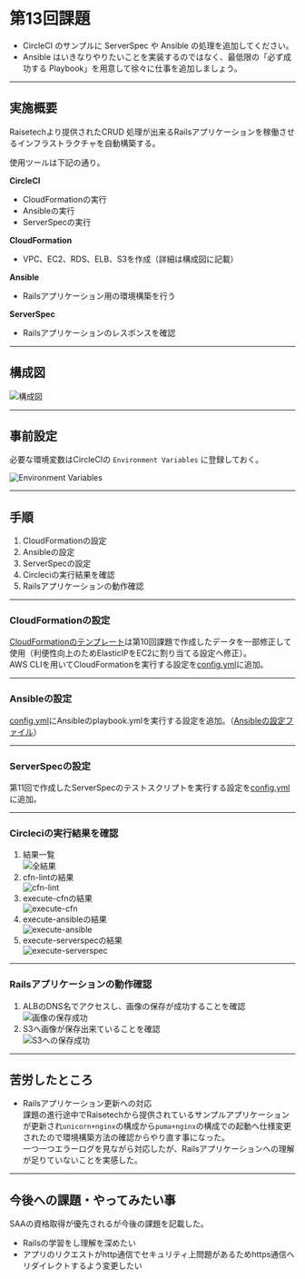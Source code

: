 # 第13回課題

- CircleCI のサンプルに ServerSpec や Ansible の処理を追加してください。
- Ansible はいきなりやりたいことを実装するのではなく、最低限の「必ず成功する Playbook」を用意して徐々に仕事を追加しましょう。

---

## 実施概要

Raisetechより提供されたCRUD 処理が出来るRailsアプリケーションを稼働させるインフラストラクチャを自動構築する。  

使用ツールは下記の通り。

**CircleCI**  

- CloudFormationの実行  
- Ansibleの実行
- ServerSpecの実行

**CloudFormation** 

- VPC、EC2、RDS、ELB、S3を作成（詳細は構成図に記載）

**Ansible**

- Railsアプリケーション用の環境構築を行う

**ServerSpec**

- Railsアプリケーションのレスポンスを確認

---
## 構成図

![構成図](images/構成図.png)

---

## 事前設定
必要な環境変数はCircleCIの `Environment Variables` に登録しておく。 

![Environment Variables](images/01.png)

---

## 手順

1. CloudFormationの設定
2. Ansibleの設定
3. ServerSpecの設定
4. Circleciの実行結果を確認
5. Railsアプリケーションの動作確認

---

### CloudFormationの設定

[CloudFormationのテンプレート](cloudformation)は第10回課題で作成したデータを一部修正して使用（利便性向上のためElasticIPをEC2に割り当てる設定へ修正）。<br>
AWS CLIを用いてCloudFormationを実行する設定を[config.yml](.circleci/config.yml)に追加。  

---

### Ansibleの設定
[config.yml](.circleci/config.yml)にAnsibleのplaybook.ymlを実行する設定を追加。（[Ansibleの設定ファイル](ansible)）

---

### ServerSpecの設定

第11回で作成したServerSpecのテストスクリプトを実行する設定を[config.yml](.circleci/config.yml)に追加。

---

### Circleciの実行結果を確認

1. 結果一覧<br>![全結果](images/02.png)
2. cfn-lintの結果<br>![cfn-lint](images/03.png)
3. execute-cfnの結果<br>![execute-cfn](images/04.png)
4. execute-ansibleの結果<br>![execute-ansible](images/05.png)
5. execute-serverspecの結果<br>![execute-serverspec](images/06.png)

---

### Railsアプリケーションの動作確認

1. ALBのDNS名でアクセスし、画像の保存が成功することを確認<br>![画像の保存成功](images/07.png)
2. S3へ画像が保存出来ていることを確認<br>![S3への保存成功](images/08.png)

---

## 苦労したところ

- Railsアプリケーション更新への対応<br>
課題の進行途中でRaisetechから提供されているサンプルアプリケーションが更新され`unicorn+nginx`の構成から`puma+nginx`の構成での起動へ仕様変更されたので環境構築方法の確認からやり直す事になった。<br>
一つ一つエラーログを見ながら対応したが、Railsアプリケーションへの理解が足りていないことを実感した。

---

## 今後への課題・やってみたい事
SAAの資格取得が優先されるが今後の課題を記載した。
- Railsの学習をし理解を深めたい
- アプリのリクエストがhttp通信でセキュリティ上問題があるためhttps通信へリダイレクトするよう変更したい
